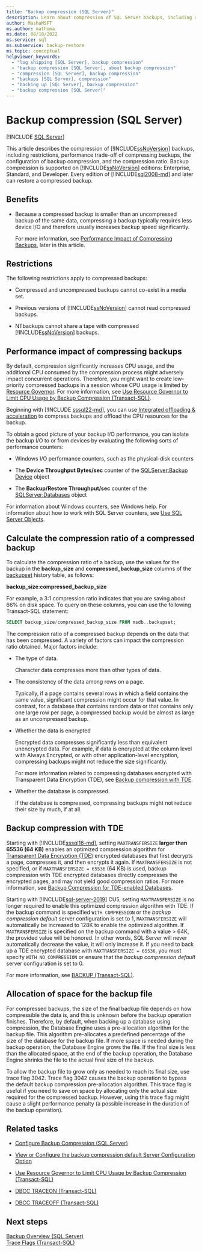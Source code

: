 ```yaml
---
title: "Backup compression (SQL Server)"
description: Learn about compression of SQL Server backups, including restrictions, performance trade-offs, Configuring backup compression, and the compression ratio.
author: MashaMSFT
ms.author: mathoma
ms.date: 08/18/2022
ms.service: sql
ms.subservice: backup-restore
ms.topic: conceptual
helpviewer_keywords:
  - "log shipping [SQL Server], backup compression"
  - "backup compression [SQL Server], about backup compression"
  - "compression [SQL Server], backup compression"
  - "backups [SQL Server], compression"
  - "backing up [SQL Server], backup compression"
  - "backup compression [SQL Server]"
---
```

# Backup compression (SQL Server)

[!INCLUDE [SQL Server](../../includes/applies-to-version/sqlserver.md)]

This article describes the compression of [!INCLUDE[ssNoVersion](../../includes/ssnoversion-md.md)] backups, including restrictions, performance trade-off of compressing backups, the configuration of backup compression, and the compression ratio.  Backup compression is supported on [!INCLUDE[ssNoVersion](../../includes/ssnoversion-md.md)] editions: Enterprise, Standard, and Developer.  Every edition of [!INCLUDE[sql2008-md](../../includes/sql2008-md.md)] and later can restore a compressed backup. 
 
  
##  <a name="Benefits"></a> Benefits  
  
-   Because a compressed backup is smaller than an uncompressed backup of the same data, compressing a backup typically requires less device I/O and therefore usually increases backup speed significantly.  
  
     For more information, see [Performance Impact of Compressing Backups](#PerfImpact), later in this article.  
  
  
##  <a name="Restrictions"></a> Restrictions  

 The following restrictions apply to compressed backups:  
  
-   Compressed and uncompressed backups cannot co-exist in a media set.  
  
-   Previous versions of [!INCLUDE[ssNoVersion](../../includes/ssnoversion-md.md)] cannot read compressed backups.  
  
-   NTbackups cannot share a tape with compressed [!INCLUDE[ssNoVersion](../../includes/ssnoversion-md.md)] backups.  
  
  
##  <a name="PerfImpact"></a> Performance impact of compressing backups  

By default, compression significantly increases CPU usage, and the additional CPU consumed by the compression process might adversely impact concurrent operations. Therefore, you might want to create low-priority compressed backups in a session whose CPU usage is limited by [Resource Governor](../../relational-databases/resource-governor/resource-governor.md). For more information, see [Use Resource Governor to Limit CPU Usage by Backup Compression &#40;Transact-SQL&#41;](../../relational-databases/backup-restore/use-resource-governor-to-limit-cpu-usage-by-backup-compression-transact-sql.md). 

Beginning with [!INCLUDE [sssql22-md](../../includes/sssql22-md.md)], you can use [Integrated offloading & acceleration](../integrated-acceleration/overview.md) to compress backups and offload the CPU resources for the backup.
  
To obtain a good picture of your backup I/O performance, you can isolate the backup I/O to or from devices by evaluating the following sorts of performance counters:  
  
-   Windows I/O performance counters, such as the physical-disk counters  
  
-   The **Device Throughput Bytes/sec** counter of the [SQLServer:Backup Device](../../relational-databases/performance-monitor/sql-server-backup-device-object.md) object  
  
-   The **Backup/Restore Throughput/sec** counter of the [SQLServer:Databases](../../relational-databases/performance-monitor/sql-server-databases-object.md) object  
  
 For information about Windows counters, see Windows help. For information about how to work with SQL Server counters, see [Use SQL Server Objects](../../relational-databases/performance-monitor/use-sql-server-objects.md).  
  
   
##  <a name="CompressionRatio"></a> Calculate the compression ratio of a compressed backup  
 To calculate the compression ratio of a backup, use the values for the backup in the **backup_size** and **compressed_backup_size** columns of the [backupset](../../relational-databases/system-tables/backupset-transact-sql.md) history table, as follows:  
  
 **backup_size**:**compressed_backup_size**  
  
 For example, a 3:1 compression ratio indicates that you are saving about 66% on disk space. To query on these columns, you can use the following Transact-SQL statement:  
  
```sql  
SELECT backup_size/compressed_backup_size FROM msdb..backupset;  
```  
  
 The compression ratio of a compressed backup depends on the data that has been compressed. A variety of factors can impact the compression ratio obtained. Major factors include:  
  
-   The type of data.  
  
     Character data compresses more than other types of data.  
  
-   The consistency of the data among rows on a page.  
  
     Typically, if a page contains several rows in which a field contains the same value, significant compression might occur for that value. In contrast, for a database that contains random data or that contains only one large row per page, a compressed backup would be almost as large as an uncompressed backup.  
  
-   Whether the data is encrypted  
  
     Encrypted data compresses significantly less than equivalent unencrypted data. For example, if data is encrypted at the column level with Always Encrypted, or with other application-level encryption, compressing backups might not reduce the size significantly.

     For more information related to compressing databases encrypted with Transparent Data Encryption (TDE), see [Backup compression with TDE](#backup-compression-with-tde).

-   Whether the database is compressed.  
  
     If the database is compressed, compressing backups might not reduce their size by much, if at all.  

## Backup compression with TDE

Starting with [!INCLUDE[sssql16-md](../../includes/sssql16-md.md)], setting `MAXTRANSFERSIZE` **larger than 65536 (64 KB)** enables an optimized compression algorithm for [Transparent Data Encryption (TDE)](../../relational-databases/security/encryption/transparent-data-encryption.md) encrypted databases that first decrypts a page, compresses it, and then encrypts it again. If `MAXTRANSFERSIZE` is not specified, or if `MAXTRANSFERSIZE = 65536` (64 KB) is used, backup compression with TDE encrypted databases directly compresses the encrypted pages, and may not yield good compression ratios. For more information, see [Backup Compression for TDE-enabled Databases](/archive/blogs/sqlcat/sqlsweet16-episode-1-backup-compression-for-tde-enabled-databases).

Starting with [!INCLUDE[sql-server-2019](../../includes/sssql19-md.md)] CU5, setting `MAXTRANSFERSIZE` is no longer required to enable this optimized compression algorithm with TDE. If the backup command is specified `WITH COMPRESSION` or the *backup compression default* server configuration is set to 1, `MAXTRANSFERSIZE` will automatically be increased to 128K to enable the optimized algorithm. If `MAXTRANSFERSIZE` is specified on the backup command with a value > 64K, the provided value will be honored. In other words, SQL Server will never automatically decrease the value, it will only increase it. If you need to back up a TDE encrypted database with `MAXTRANSFERSIZE = 65536`, you must specify `WITH NO_COMPRESSION` or ensure that the *backup compression default* server configuration is set to 0.

For more information, see [BACKUP (Transact-SQL)](../../t-sql/statements/backup-transact-sql.md).

##  <a name="Allocation"></a> Allocation of space for the backup file

 For compressed backups, the size of the final backup file depends on how compressible the data is, and this is unknown before the backup operation finishes.  Therefore, by default, when backing up a database using compression, the Database Engine uses a pre-allocation algorithm for the backup file. This algorithm pre-allocates a predefined percentage of the size of the database for the backup file. If more space is needed during the backup operation, the Database Engine grows the file. If the final size is less than the allocated space, at the end of the backup operation, the Database Engine shrinks the file to the actual final size of the backup.  
  
 To allow the backup file to grow only as needed to reach its final size, use trace flag 3042. Trace flag 3042 causes the backup operation to bypass the default backup compression pre-allocation algorithm. This trace flag is useful if you need to save on space by allocating only the actual size required for the compressed backup. However, using this trace flag might cause a slight performance penalty (a possible increase in the duration of the backup operation).  

##  <a name="RelatedTasks"></a> Related tasks  
  
-   [Configure Backup Compression &#40;SQL Server&#41;](../../relational-databases/backup-restore/configure-backup-compression-sql-server.md)  
  
-   [View or Configure the backup compression default Server Configuration Option](../../database-engine/configure-windows/view-or-configure-the-backup-compression-default-server-configuration-option.md)  
  
-   [Use Resource Governor to Limit CPU Usage by Backup Compression &#40;Transact-SQL&#41;](../../relational-databases/backup-restore/use-resource-governor-to-limit-cpu-usage-by-backup-compression-transact-sql.md)  
  
-   [DBCC TRACEON &#40;Transact-SQL&#41;](../../t-sql/database-console-commands/dbcc-traceon-transact-sql.md)  
  
-   [DBCC TRACEOFF &#40;Transact-SQL&#41;](../../t-sql/database-console-commands/dbcc-traceoff-transact-sql.md)  
  
## Next steps
 [Backup Overview &#40;SQL Server&#41;](../../relational-databases/backup-restore/backup-overview-sql-server.md)   
 [Trace Flags &#40;Transact-SQL&#41;](../../t-sql/database-console-commands/dbcc-traceon-trace-flags-transact-sql.md)  
  
